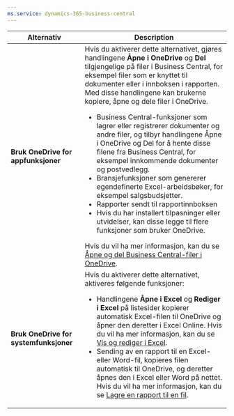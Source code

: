 ```yaml
---
ms.service: dynamics-365-business-central
---
```

|Alternativ|Description|
|------|----------|
|**Bruk OneDrive for appfunksjoner**|Hvis du aktiverer dette alternativet, gjøres handlingene **Åpne i OneDrive** og **Del** tilgjengelige på filer i Business Central, for eksempel filer som er knyttet til dokumenter eller i innboksen i rapporten. Med disse handlingene kan brukerne kopiere, åpne og dele filer i OneDrive. <ul><li>Business Central-funksjoner som lagrer eller registrerer dokumenter og andre filer, og tilbyr handlingene Åpne i OneDrive og Del for å hente disse filene fra Business Central, for eksempel innkommende dokumenter og postvedlegg.</li><li>Bransjefunksjoner som genererer egendefinerte Excel-arbeidsbøker, for eksempel salgsbudsjetter.</li><li>Rapporter sendt til rapportinnboksen</li><li>Hvis du har installert tilpasninger eller utvidelser, kan disse legge til flere funksjoner som bruker OneDrive.</li></ul>Hvis du vil ha mer informasjon, kan du se [Åpne og del Business Central-filer i OneDrive](../across-share-onedrive.md).
|**Bruk OneDrive for systemfunksjoner**|Hvis du aktiverer dette alternativet, aktiveres følgende funksjoner:<ul><li> Handlingene **Åpne i Excel** og **Rediger i Excel** på listesider kopierer automatisk Excel-filen til OneDrive og åpner den deretter i Excel Online. Hvis du vil ha mer informasjon, kan du se [Vis og rediger i Excel](../across-work-with-excel.md).</li><li> Sending av en rapport til en Excel- eller Word-fil, kopieres filen automatisk til OneDrive, og deretter åpnes den i Excel eller Word på nettet. Hvis du vil ha mer informasjon, kan du se [Lagre en rapport til en fil](../ui-work-report.md#saving-a-report-to-a-file).|